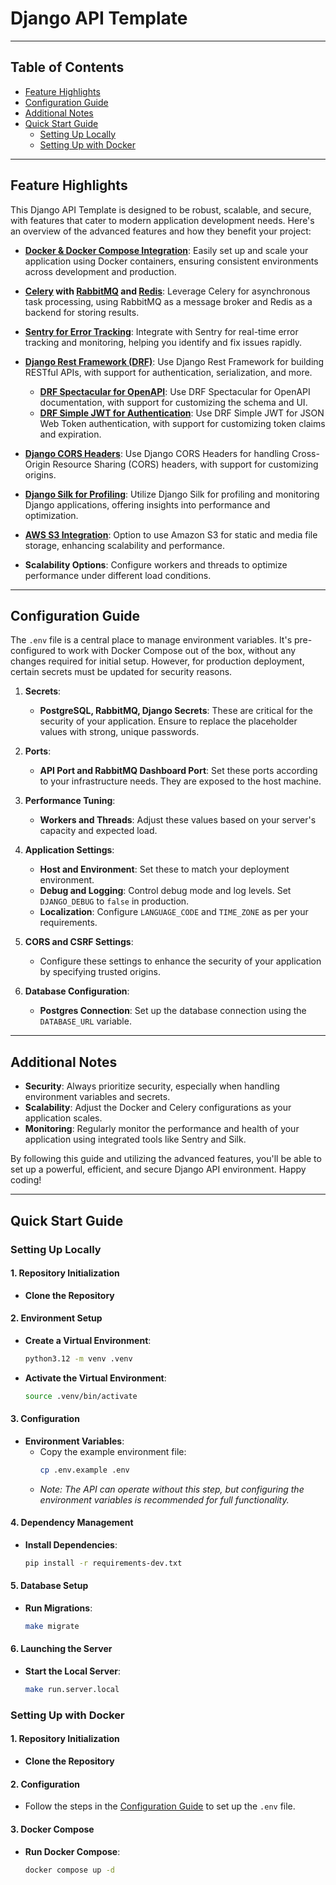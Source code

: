 # Django API Template

---

## Table of Contents
- [Feature Highlights](#feature-highlights)
- [Configuration Guide](#configuration-guide)
- [Additional Notes](#additional-notes)
- [Quick Start Guide](#quick-start-guide)
   - [Setting Up Locally](#setting-up-locally)
   - [Setting Up with Docker](#setting-up-with-docker)

---

## Feature Highlights

This Django API Template is designed to be robust, scalable, and secure, with features that cater to modern application development needs. Here's an overview of the advanced features and how they benefit your project:

- **[Docker & Docker Compose Integration](https://docs.docker.com/compose/)**: Easily set up and scale your application using Docker containers, ensuring consistent environments across development and production.

- **[Celery](https://docs.celeryq.dev/en/stable/django/first-steps-with-django.html) with [RabbitMQ](https://rabbitmq.com/) and [Redis](https://redis.io/)**: Leverage Celery for asynchronous task processing, using RabbitMQ as a message broker and Redis as a backend for storing results.

- **[Sentry for Error Tracking](https://sentry.io/)**: Integrate with Sentry for real-time error tracking and monitoring, helping you identify and fix issues rapidly.

- **[Django Rest Framework (DRF)](https://www.django-rest-framework.org/)**: Use Django Rest Framework for building RESTful APIs, with support for authentication, serialization, and more.
   - **[DRF Spectacular for OpenAPI](https://drf-spectacular.readthedocs.io/)**: Use DRF Spectacular for OpenAPI documentation, with support for customizing the schema and UI.
   - **[DRF Simple JWT for Authentication](https://django-rest-framework-simplejwt.readthedocs.io/)**: Use DRF Simple JWT for JSON Web Token authentication, with support for customizing token claims and expiration.

- **[Django CORS Headers](https://pypi.org/project/django-cors-headers/)**: Use Django CORS Headers for handling Cross-Origin Resource Sharing (CORS) headers, with support for customizing origins.

- **[Django Silk for Profiling](https://pypi.org/project/django-silk/)**: Utilize Django Silk for profiling and monitoring Django applications, offering insights into performance and optimization.

- **[AWS S3 Integration](https://django-storages.readthedocs.io/en/latest/backends/amazon-S3.html)**: Option to use Amazon S3 for static and media file storage, enhancing scalability and performance.

- **Scalability Options**: Configure workers and threads to optimize performance under different load conditions.

---

## Configuration Guide

The `.env` file is a central place to manage environment variables. It's pre-configured to work with Docker Compose out of the box, without any changes required for initial setup. However, for production deployment, certain secrets must be updated for security reasons.

1. **Secrets**:
   - **PostgreSQL, RabbitMQ, Django Secrets**: These are critical for the security of your application. Ensure to replace the placeholder values with strong, unique passwords.

2. **Ports**:
   - **API Port and RabbitMQ Dashboard Port**: Set these ports according to your infrastructure needs. They are exposed to the host machine.

3. **Performance Tuning**:
   - **Workers and Threads**: Adjust these values based on your server's capacity and expected load.

4. **Application Settings**:
   - **Host and Environment**: Set these to match your deployment environment.
   - **Debug and Logging**: Control debug mode and log levels. Set `DJANGO_DEBUG` to `false` in production.
   - **Localization**: Configure `LANGUAGE_CODE` and `TIME_ZONE` as per your requirements.

5. **CORS and CSRF Settings**:
   - Configure these settings to enhance the security of your application by specifying trusted origins.

6. **Database Configuration**:
   - **Postgres Connection**: Set up the database connection using the `DATABASE_URL` variable.

---

## Additional Notes
- **Security**: Always prioritize security, especially when handling environment variables and secrets.
- **Scalability**: Adjust the Docker and Celery configurations as your application scales.
- **Monitoring**: Regularly monitor the performance and health of your application using integrated tools like Sentry and Silk.

By following this guide and utilizing the advanced features, you'll be able to set up a powerful, efficient, and secure Django API environment. Happy coding!

---

## Quick Start Guide

### Setting Up Locally

#### 1. Repository Initialization
   - **Clone the Repository**

#### 2. Environment Setup
   - **Create a Virtual Environment**:
     ```bash
     python3.12 -m venv .venv
     ```
   - **Activate the Virtual Environment**:
     ```bash
     source .venv/bin/activate
     ```

#### 3. Configuration
   - **Environment Variables**:
     - Copy the example environment file:
       ```bash
       cp .env.example .env
       ```
     - _Note: The API can operate without this step, but configuring the environment variables is recommended for full functionality._

#### 4. Dependency Management
   - **Install Dependencies**:
     ```bash
     pip install -r requirements-dev.txt
     ```

#### 5. Database Setup
   - **Run Migrations**:
     ```bash
     make migrate
     ```

#### 6. Launching the Server
   - **Start the Local Server**:
     ```bash
     make run.server.local
     ```

### Setting Up with Docker

#### 1. Repository Initialization
   - **Clone the Repository**

#### 2. Configuration
   - Follow the steps in the [Configuration Guide](#configuration-guide) to set up the `.env` file.

#### 3. Docker Compose
   - **Run Docker Compose**:
     ```bash
     docker compose up -d
     ```
